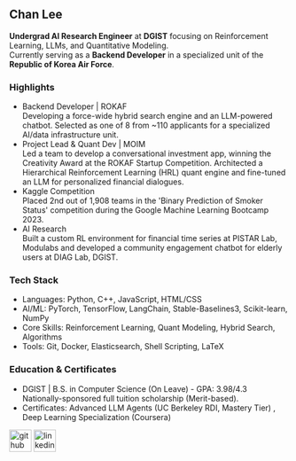 ## Chan Lee
**Undergrad AI Research Engineer** at **DGIST** focusing on Reinforcement Learning, LLMs, and Quantitative Modeling. <br>
Currently serving as a **Backend Developer** in a specialized unit of the **Republic of Korea Air Force**. <br>

### Highlights
- Backend Developer | ROKAF <br>
  Developing a force-wide hybrid search engine and an LLM-powered chatbot. Selected as one of 8 from ~110 applicants for a specialized AI/data infrastructure unit.
- Project Lead & Quant Dev | MOIM <br>
  Led a team to develop a conversational investment app, winning the Creativity Award at the ROKAF Startup Competition. Architected a Hierarchical Reinforcement Learning (HRL) quant engine and fine-tuned an LLM for personalized financial dialogues.
- Kaggle Competition <br>
  Placed 2nd out of 1,908 teams in the 'Binary Prediction of Smoker Status' competition during the Google Machine Learning Bootcamp 2023.
- AI Research <br>
  Built a custom RL environment for financial time series at PISTAR Lab, Modulabs and developed a community engagement chatbot for elderly users at DIAG Lab, DGIST.

### Tech Stack
- Languages: Python, C++, JavaScript, HTML/CSS
- AI/ML: PyTorch, TensorFlow, LangChain, Stable-Baselines3, Scikit-learn, NumPy
- Core Skills: Reinforcement Learning, Quant Modeling, Hybrid Search, Algorithms
- Tools: Git, Docker, Elasticsearch, Shell Scripting, LaTeX

### Education & Certificates
- DGIST | B.S. in Computer Science (On Leave) - GPA: 3.98/4.3
  Nationally-sponsored full tuition scholarship (Merit-based).
- Certificates: Advanced LLM Agents (UC Berkeley RDI, Mastery Tier) , Deep Learning Specialization (Coursera)


[<img src='https://cdn.jsdelivr.net/npm/simple-icons@3.0.1/icons/github.svg' alt='github' height='40'>](https://github.com/chanleee)  [<img src='https://cdn.jsdelivr.net/npm/simple-icons@3.0.1/icons/linkedin.svg' alt='linkedin' height='40'>](https://www.linkedin.com/in/chanleee/) 




<!--
**chanleee/chanleee** is a ✨ _special_ ✨ repository because its `README.md` (this file) appears on your GitHub profile.

Here are some ideas to get you started:

- 🔭 I’m currently working on ...
- 🌱 I’m currently learning ...
- 👯 I’m looking to collaborate on ...
- 🤔 I’m looking for help with ...
- 💬 Ask me about ...
- 📫 How to reach me: ...
- 😄 Pronouns: ...
- ⚡ Fun fact: ...
-->
